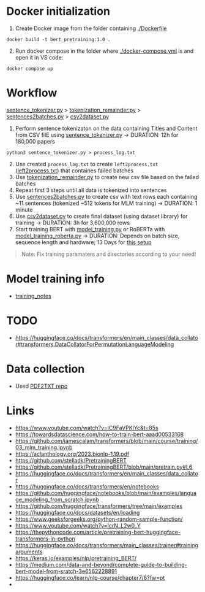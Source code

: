 # Docker initialization
1. Create Docker image from the folder containing [./Dockerfile](Dockerfile)
``` shell
docker build -t bert_pretraining:1.0 . 
```

2. Run docker compose in the folder where [./docker-compose.yml](docker-compose.yml) is and open it in VS code:
``` shell
docker compose up
```

# Workflow
[sentence_tokenizer.py](./PRETRAINING/sentence_tokenizer.py) > [tokenization_remainder.py](./PRETRAINING/tokenization_remainder.py) > [sentences2batches.py](./PRETRAINING/sentences2batches.py) > [csv2dataset.py](./PRETRAINING/csv2dataset.py) 
1. Perform sentence tokenizaton on the data containing Titles and Content from CSV filE using [sentence_tokenizer.py](./PRETRAINING/sentence_tokenizer.py) -> DURATION: 12h for 180,000 papers
``` shell
python3 sentence_tokenizer.py > process_log.txt
```
2. Use created `process_log.txt` to create `left2process.txt` ([left2process.txt](.PRETRAINING/left2process.txt)) that containes failed batches
3. Use [tokenization_remainder.py](./PRETRAINING/tokenization_remainder.py) to create new csv file based on the failed batches
4. Repeat first 3 steps until all data is tokenized into sentences
5. Use [sentences2batches.py](./PRETRAINING/sentences2batches.py) to create csv with text rows each containing ~11 sentences (tokenized ~512 tokens for MLM training) -> DURATION: 1 minute
6. Use [csv2dataset.py](./PRETRAINING/csv2dataset.py) to create final dataset (using dataset library) for training -> DURATION: 3h for 3,600,000 rows
7. Start training BERT with [model_training.py](./PRETRAINING/model_training.py) or RoBERTa with [model_training_roberta.py](./PRETRAINING/model_training_roberta.py) -> DURATION: Depends on batch size, sequence length and hardware; 13 Days for [this setup](./PRETRAINING/training_notes#allenai__scibert_scivocab_uncased_ED4RE_MSL512_ASL50_S3592675_24)
> Note: Fix training paramaters and directories according to your need!

# Model training info
- [training_notes](./PRETRAINING/training_notes.md)

# TODO
- https://huggingface.co/docs/transformers/en/main_classes/data_collator#transformers.DataCollatorForPermutationLanguageModeling

# Data collection
- Used [PDF2TXT repo](https://github.com/P0L3/PDF2TXT)

# Links
- https://www.youtube.com/watch?v=IC9FaVPKlYc&t=85s
- https://towardsdatascience.com/how-to-train-bert-aaad00533168
- https://github.com/jamescalam/transformers/blob/main/course/training/03_mlm_training.ipynb
- https://aclanthology.org/2023.bionlp-1.19.pdf
- https://github.com/stelladk/PretrainingBERT
- https://github.com/stelladk/PretrainingBERT/blob/main/pretrain.py#L6
- https://huggingface.co/docs/transformers/en/main_classes/data_collator
- https://huggingface.co/docs/transformers/en/notebooks
- https://github.com/huggingface/notebooks/blob/main/examples/language_modeling_from_scratch.ipynb
- https://github.com/huggingface/transformers/tree/main/examples
- https://huggingface.co/docs/datasets/en/loading
- https://www.geeksforgeeks.org/python-random-sample-function/
- https://www.youtube.com/watch?v=IcrN_L2w0_Y
- https://thepythoncode.com/article/pretraining-bert-huggingface-transformers-in-python
- https://huggingface.co/docs/transformers/main_classes/trainer#trainingarguments
- https://keras.io/examples/nlp/pretraining_BERT/
- https://medium.com/data-and-beyond/complete-guide-to-building-bert-model-from-sratch-3e6562228891
- https://huggingface.co/learn/nlp-course/chapter7/6?fw=pt
- 
